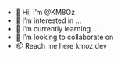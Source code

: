 - 👋 Hi, I’m @KM8Oz
- 👀 I’m interested in ...
- 🌱 I’m currently learning ...
- 💞️ I’m looking to collaborate on 
- 📫 Reach me here kmoz.dev

<!---
KM8Oz/KM8Oz is a ✨ special ✨ repository because its `README.md` (this file) appears on your GitHub profile.
You can click the Preview link to take a look at your changes.
--->
